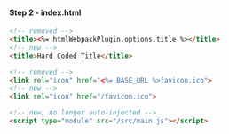 #### Step 2 - index.html

```html
<!-- removed -->
<title><%= htmlWebpackPlugin.options.title %></title> 
<!-- new -->
<title>Hard Coded Title</title>
```

```html
<!-- removed -->
<link rel="icon" href="<%= BASE_URL %>favicon.ico">
<!-- new -->
<link rel="icon" href="/favicon.ico">
```

```html
<!-- new, no longer auto-injected -->
<script type="module" src="/src/main.js"></script>
```


<aside class="notes">
</aside>
